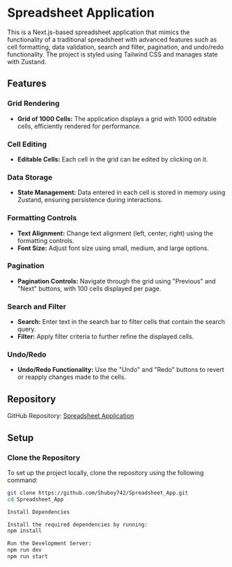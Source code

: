 # Spreadsheet Application

This is a Next.js-based spreadsheet application that mimics the functionality of a traditional spreadsheet with advanced features such as cell formatting, data validation, search and filter, pagination, and undo/redo functionality. The project is styled using Tailwind CSS and manages state with Zustand.

## Features

### Grid Rendering
- **Grid of 1000 Cells:** The application displays a grid with 1000 editable cells, efficiently rendered for performance.

### Cell Editing
- **Editable Cells:** Each cell in the grid can be edited by clicking on it.

### Data Storage
- **State Management:** Data entered in each cell is stored in memory using Zustand, ensuring persistence during interactions.

### Formatting Controls
- **Text Alignment:** Change text alignment (left, center, right) using the formatting controls.
- **Font Size:** Adjust font size using small, medium, and large options.

### Pagination
- **Pagination Controls:** Navigate through the grid using "Previous" and "Next" buttons, with 100 cells displayed per page.

### Search and Filter
- **Search:** Enter text in the search bar to filter cells that contain the search query.
- **Filter:** Apply filter criteria to further refine the displayed cells.

### Undo/Redo
- **Undo/Redo Functionality:** Use the "Undo" and "Redo" buttons to revert or reapply changes made to the cells.

## Repository

GitHub Repository: [Spreadsheet Application](https://github.com/Shuboy742/Spreadsheet_App)

## Setup

### Clone the Repository
To set up the project locally, clone the repository using the following command:

```bash
git clone https://github.com/Shuboy742/Spreadsheet_App.git
cd Spreadsheet_App

Install Dependencies

Install the required dependencies by running:
npm install

Run the Development Server:
npm run dev
npm run start
